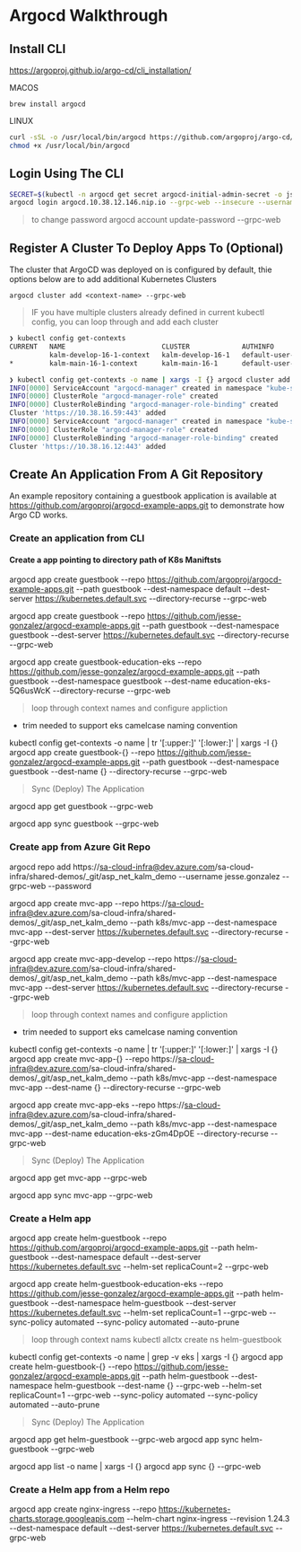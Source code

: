 
# Argocd Walkthrough

## Install CLI

https://argoproj.github.io/argo-cd/cli_installation/

MACOS

`brew install argocd`

LINUX

```bash
curl -sSL -o /usr/local/bin/argocd https://github.com/argoproj/argo-cd/releases/latest/download/argocd-linux-amd64
chmod +x /usr/local/bin/argocd
```

## Login Using The CLI

```bash
SECRET=$(kubectl -n argocd get secret argocd-initial-admin-secret -o jsonpath="{.data.password}" | base64 -d)
argocd login argocd.10.38.12.146.nip.io --grpc-web --insecure --username admin --password $SECRET
```

> to change password
  argocd account update-password --grpc-web

## Register A Cluster To Deploy Apps To (Optional)

The cluster that ArgoCD was deployed on is configured by default, thie options below are to add additional Kubernetes Clusters

`argocd cluster add <context-name> --grpc-web`

> IF you have multiple clusters already defined in current kubectl config, you can loop through and add each cluster

```bash
❯ kubectl config get-contexts                                                                                                                                            ─╯
CURRENT   NAME                        CLUSTER             AUTHINFO                         NAMESPACE
          kalm-develop-16-1-context   kalm-develop-16-1   default-user-kalm-develop-16-1   kasten-io
*         kalm-main-16-1-context      kalm-main-16-1      default-user-kalm-main-16-1 
```

```bash
❯ kubectl config get-contexts -o name | xargs -I {} argocd cluster add -y {} --grpc-web                                                                                                                       ─╯
INFO[0000] ServiceAccount "argocd-manager" created in namespace "kube-system" 
INFO[0000] ClusterRole "argocd-manager-role" created    
INFO[0000] ClusterRoleBinding "argocd-manager-role-binding" created 
Cluster 'https://10.38.16.59:443' added
INFO[0000] ServiceAccount "argocd-manager" created in namespace "kube-system" 
INFO[0000] ClusterRole "argocd-manager-role" created    
INFO[0000] ClusterRoleBinding "argocd-manager-role-binding" created 
Cluster 'https://10.38.16.12:443' added
```

## Create An Application From A Git Repository

An example repository containing a guestbook application is available at https://github.com/argoproj/argocd-example-apps.git to demonstrate how Argo CD works.

### Create an application from CLI

#### Create a app pointing to directory path of K8s Maniftsts

argocd app create guestbook --repo https://github.com/argoproj/argocd-example-apps.git --path guestbook --dest-namespace default --dest-server https://kubernetes.default.svc --directory-recurse --grpc-web

argocd app create guestbook --repo https://github.com/jesse-gonzalez/argocd-example-apps.git --path guestbook --dest-namespace guestbook --dest-server https://kubernetes.default.svc --directory-recurse --grpc-web

argocd app create guestbook-education-eks --repo https://github.com/jesse-gonzalez/argocd-example-apps.git --path guestbook --dest-namespace guestbook --dest-name education-eks-5Q6usWcK --directory-recurse --grpc-web

> loop through context names and configure appliction

- trim needed to support eks camelcase naming convention

kubectl config get-contexts -o name | tr '[:upper:]' '[:lower:]' | xargs -I {} argocd app create guestbook-{} --repo https://github.com/jesse-gonzalez/argocd-example-apps.git --path guestbook --dest-namespace guestbook --dest-name {} --directory-recurse --grpc-web

> Sync (Deploy) The Application

argocd app get guestbook --grpc-web

argocd app sync guestbook --grpc-web

### Create app from Azure Git Repo

argocd repo add https://sa-cloud-infra@dev.azure.com/sa-cloud-infra/shared-demos/_git/asp_net_kalm_demo --username jesse.gonzalez --grpc-web --password <token>


argocd app create mvc-app --repo https://sa-cloud-infra@dev.azure.com/sa-cloud-infra/shared-demos/_git/asp_net_kalm_demo --path k8s/mvc-app --dest-namespace mvc-app --dest-server https://kubernetes.default.svc --directory-recurse --grpc-web


argocd app create mvc-app-develop --repo https://sa-cloud-infra@dev.azure.com/sa-cloud-infra/shared-demos/_git/asp_net_kalm_demo --path k8s/mvc-app --dest-namespace mvc-app --dest-server https://kubernetes.default.svc --directory-recurse --grpc-web

> loop through context names and configure appliction

- trim needed to support eks camelcase naming convention

kubectl config get-contexts -o name | tr '[:upper:]' '[:lower:]' | xargs -I {} argocd app create mvc-app-{} --repo https://sa-cloud-infra@dev.azure.com/sa-cloud-infra/shared-demos/_git/asp_net_kalm_demo --path k8s/mvc-app --dest-namespace mvc-app --dest-name {} --directory-recurse --grpc-web

argocd app create mvc-app-eks --repo https://sa-cloud-infra@dev.azure.com/sa-cloud-infra/shared-demos/_git/asp_net_kalm_demo --path k8s/mvc-app --dest-namespace mvc-app --dest-name education-eks-zGm4DpOE --directory-recurse --grpc-web

> Sync (Deploy) The Application

argocd app get mvc-app --grpc-web

argocd app sync mvc-app --grpc-web


### Create a Helm app

argocd app create helm-guestbook --repo https://github.com/argoproj/argocd-example-apps.git --path helm-guestbook --dest-namespace default --dest-server https://kubernetes.default.svc --helm-set replicaCount=2 --grpc-web

argocd app create helm-guestbook-education-eks --repo https://github.com/jesse-gonzalez/argocd-example-apps.git --path helm-guestbook --dest-namespace helm-guestbook --dest-server https://kubernetes.default.svc --helm-set replicaCount=1 --grpc-web --sync-policy automated --sync-policy automated --auto-prune


> loop through context nams
kubectl allctx create ns helm-guestbook

kubectl config get-contexts -o name | grep -v eks | xargs -I {} argocd app create helm-guestbook-{} --repo https://github.com/jesse-gonzalez/argocd-example-apps.git --path helm-guestbook --dest-namespace helm-guestbook --dest-name {} --grpc-web --helm-set replicaCount=1 --grpc-web --sync-policy automated --sync-policy automated --auto-prune


> Sync (Deploy) The Application

argocd app get helm-guestbook --grpc-web
argocd app sync helm-guestbook --grpc-web

argocd app list -o name | xargs -I {} argocd app sync {} --grpc-web


###  Create a Helm app from a Helm repo

argocd app create nginx-ingress --repo https://kubernetes-charts.storage.googleapis.com --helm-chart nginx-ingress --revision 1.24.3 --dest-namespace default --dest-server https://kubernetes.default.svc --grpc-web


